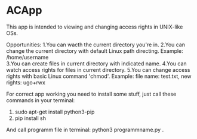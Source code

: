 # ACApp
This app is intended to viewing and changing access rights in UNIX-like OSs.

Opportunities:
  1.You can wacth the current directory you're in.
  2.You can change the current directory with default Linux path directing.
  Example: /home/username  
  3.You can create files in current directory with indicated name.
  4.You can watch access rights for files in current directory.
  5.You can change access rights with basic Linux command 'chmod'.
  Example: file name: test.txt, new rights: ugo+rwx
  
For correct app working you need to install some stuff, just call these commands in your terminal:
 1. sudo apt-get install python3-pip
 2. pip install sh
 
And call programm file in terminal:
python3 programmname.py .
